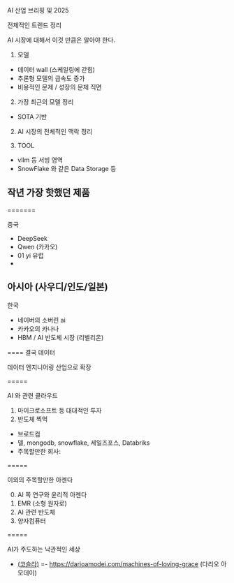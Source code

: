 AI 산업 브리핑 및 2025 


전체적인 트렌드 정리

AI 시장에 대해서 이것 만큼은 알아야 한다.

1. 모델 
- 데이터 wall (스케일링에 갇힘)
- 추론형 모델의 급속도 증가
- 비용적인 문제 / 성장의 문제 직면 

2. 가장 최근의 모델 정리 
- SOTA 기반 


2. AI 시장의 전체적인 맥락 정리 


3. TOOL
- vllm 등 서빙 영역 
- SnowFlake 와 같은 Data Storage 등 


작년 가장 핫했던 제품 
- 

=======

중국
- DeepSeek
- Qwen (카카오)
- 01 yi 
유럽 
- 
아시아 (사우디/인도/일본)
- 

한국 
- 네이버의 소버린 ai 
- 카카오의 카나나 
- HBM / AI 반도체 시장 (리벨리온)

==== 
결국 데이터 

데이터 엔지니어링 산업으로 확장 

===== 

AI 와 관련 클라우드 
1. 마이크로소프트 등 대대적인 투자 
2. 반도체 찍먹 
- 브로드컴 
- 델, mongodb, snowflake, 세일즈포스, Databriks
- 주목할만한 회사: 

===== 

이외의 주목할만한 아젠다 

0. AI 쪽 연구와 윤리적 아젠다 
1. EMR (소형 원자로)
2. AI 관련 반도체 
3. 양자컴퓨터


===== 




AI가 주도하는 낙관적인 세상 
- [ (코슬라)](https://news.hada.io/topic?id=16999)
=- https://darioamodei.com/machines-of-loving-grace (다리오 아모데이)